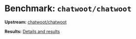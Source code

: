 # Benchmark: `chatwoot/chatwoot`

**Upstream:** [chatwoot/chatwoot](https://github.com/chatwoot/chatwoot)

**Results:** [Details and results](https://depot.dev/benchmark/chatwoot)
